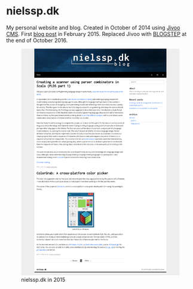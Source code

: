 # nielssp.dk
My personal website and blog. Created in October of 2014 using [Jivoo CMS](bs:/things/jivoo). First [blog post](bs:/2015/02/colorgrab-a-crossplatform-color-picker) in February 2015. Replaced Jivoo with [BLOGSTEP](bs:/things/blogstep) at the end of October 2016.

<figure>
<img src="../../images/nielssp.dk/2015.png" alt="2015"/>
<figcaption>nielssp.dk in 2015</figcaption>
</figure>